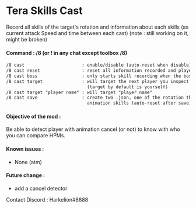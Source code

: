 # Tera Skills Cast

Record all skills of the target's rotation and information about each skills (as current attack Speed and time between each cast)
(note : still working on it, might be broken) 

#### Command : /8 (or ! in any chat except toolbox /8)

```txt
/8 cast                      : enable/disable (auto-reset when disable)
/8 cast reset                : reset all information recorded and player is you by default
/8 cast boss                 : only starts skill recording when the boss is engaged (toggle on/off)
/8 cast target               : will target the next player you inspect to make his skills list
                               (target by default is yourself)
/8 cast target "player name" : will target "player name"
/8 cast save                 : create two .json, one of the rotation the other one of the average
                               animation skills (auto-reset after save)
```

#### Objective of the mod :
Be able to detect player with animation cancel (or not) to know with who you can compare HPMs. 

#### Known issues :

- None (atm)

#### Future change :

- add a cancel detector 

Contact Discord : Harkelion#8888
